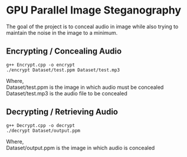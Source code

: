 # GPU Parallel Image Steganography

The goal of the project is to conceal audio in image while also trying to maintain the noise in the image to a minimum.

## Encrypting / Concealing Audio

```
g++ Encrypt.cpp -o encrypt
./encrypt Dataset/test.ppm Dataset/test.mp3
```

Where,<br>
Dataset/test.ppm is the image in which audio must be concealed<br>
Dataset/test.mp3 is the audio file to be concealed<br>

## Decrypting / Retrieving Audio

```
g++ Decrypt.cpp -o decrypt
./decrypt Dataset/output.ppm
```

Where,<br>
Dataset/output.ppm is the image in which audio is concealed<br>
